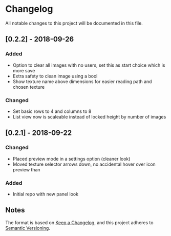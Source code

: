 # Changelog
All notable changes to this project will be documented in this file.

## [0.2.2] - 2018-09-26
### Added
- Option to clear all images with no users, set this as start choice which is more save
- Extra safety to clean image using a bool
- Show texture name above dimensions for easier reading path and chosen texture

### Changed
- Set basic rows to 4 and columns to 8
- List view now is scaleable instead of locked height by number of images

## [0.2.1] - 2018-09-22
### Changed
- Placed preview mode in a settings option (cleaner look)
- Moved texture selector arrows down, no accidental hover over icon preview than

### Added
- Initial repo with new panel look
## Notes
The format is based on [Keep a Changelog](https://keepachangelog.com/en/1.0.0/),
and this project adheres to [Semantic Versioning](https://semver.org/spec/v2.0.0.html).
<!--### Official Rigify Info-->
